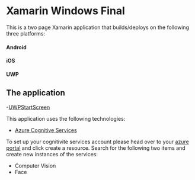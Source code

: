 # Xamarin Windows Final

This is a two page Xamarin application that builds/deploys on the following three platforms:

#### Android
#### iOS
#### UWP

## The application

-[UWPStartScreen](https://raw.githubusercontent.com/tan00060/XamarinWindowsFinal/main/Images/StartScreen.PNG?token=ANBFY5LJFGTXZX53F36PMCTAQRPHU)

This application uses the following technologies:
- [Azure Cognitive Services](https://azure.microsoft.com/en-us/services/cognitive-services/)

To set up your cognitivite services account please head over to your [azure portal](https://portal.azure.com/#home) and click create a resource. Search for the following two items and create new instances of the services:

- Computer Vision
- Face
